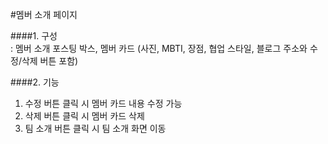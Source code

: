 #멤버 소개 페이지

####1. 구성   
: 멤버 소개 포스팅 박스, 멤버 카드 (사진, MBTI, 장점, 협업 스타일, 블로그 주소와 수정/삭제 버튼 포함)  

####2. 기능   
1) 수정 버튼 클릭 시 멤버 카드 내용 수정 가능  
2) 삭제 버튼 클릭 시 멤버 카드 삭제  
3) 팀 소개 버튼 클릭 시 팀 소개 화면 이동
